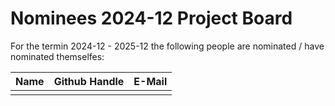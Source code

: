 # Nominees 2024-12 Project Board

For the termin 2024-12 - 2025-12 the following people are nominated / have nominated themselfes:

| Name | Github Handle | E-Mail |
| -----| ------------- | ------ |
|      |               |        |

